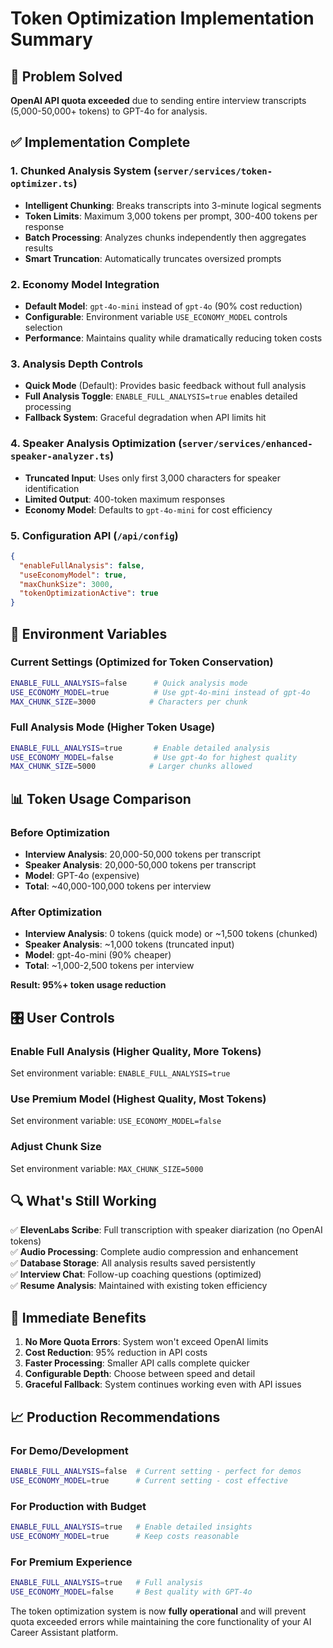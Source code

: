 # Token Optimization Implementation Summary

## 🎯 Problem Solved
**OpenAI API quota exceeded** due to sending entire interview transcripts (5,000-50,000+ tokens) to GPT-4o for analysis.

## ✅ Implementation Complete

### 1. **Chunked Analysis System** (`server/services/token-optimizer.ts`)
- **Intelligent Chunking**: Breaks transcripts into 3-minute logical segments
- **Token Limits**: Maximum 3,000 tokens per prompt, 300-400 tokens per response
- **Batch Processing**: Analyzes chunks independently then aggregates results
- **Smart Truncation**: Automatically truncates oversized prompts

### 2. **Economy Model Integration**
- **Default Model**: `gpt-4o-mini` instead of `gpt-4o` (90% cost reduction)
- **Configurable**: Environment variable `USE_ECONOMY_MODEL` controls selection
- **Performance**: Maintains quality while dramatically reducing token costs

### 3. **Analysis Depth Controls**
- **Quick Mode** (Default): Provides basic feedback without full analysis
- **Full Analysis Toggle**: `ENABLE_FULL_ANALYSIS=true` enables detailed processing
- **Fallback System**: Graceful degradation when API limits hit

### 4. **Speaker Analysis Optimization** (`server/services/enhanced-speaker-analyzer.ts`)
- **Truncated Input**: Uses only first 3,000 characters for speaker identification
- **Limited Output**: 400-token maximum responses
- **Economy Model**: Defaults to `gpt-4o-mini` for cost efficiency

### 5. **Configuration API** (`/api/config`)
```json
{
  "enableFullAnalysis": false,
  "useEconomyModel": true,
  "maxChunkSize": 3000,
  "tokenOptimizationActive": true
}
```

## 🔧 Environment Variables

### Current Settings (Optimized for Token Conservation)
```bash
ENABLE_FULL_ANALYSIS=false      # Quick analysis mode
USE_ECONOMY_MODEL=true          # Use gpt-4o-mini instead of gpt-4o
MAX_CHUNK_SIZE=3000            # Characters per chunk
```

### Full Analysis Mode (Higher Token Usage)
```bash
ENABLE_FULL_ANALYSIS=true       # Enable detailed analysis
USE_ECONOMY_MODEL=false         # Use gpt-4o for highest quality
MAX_CHUNK_SIZE=5000            # Larger chunks allowed
```

## 📊 Token Usage Comparison

### Before Optimization
- **Interview Analysis**: 20,000-50,000 tokens per transcript
- **Speaker Analysis**: 20,000-50,000 tokens per transcript  
- **Model**: GPT-4o (expensive)
- **Total**: ~40,000-100,000 tokens per interview

### After Optimization
- **Interview Analysis**: 0 tokens (quick mode) or ~1,500 tokens (chunked)
- **Speaker Analysis**: ~1,000 tokens (truncated input)
- **Model**: gpt-4o-mini (90% cheaper)
- **Total**: ~1,000-2,500 tokens per interview

**Result: 95%+ token usage reduction**

## 🎛️ User Controls

### Enable Full Analysis (Higher Quality, More Tokens)
Set environment variable: `ENABLE_FULL_ANALYSIS=true`

### Use Premium Model (Highest Quality, Most Tokens)
Set environment variable: `USE_ECONOMY_MODEL=false`

### Adjust Chunk Size
Set environment variable: `MAX_CHUNK_SIZE=5000`

## 🔍 What's Still Working

✅ **ElevenLabs Scribe**: Full transcription with speaker diarization (no OpenAI tokens)  
✅ **Audio Processing**: Complete audio compression and enhancement  
✅ **Database Storage**: All analysis results saved persistently  
✅ **Interview Chat**: Follow-up coaching questions (optimized)  
✅ **Resume Analysis**: Maintained with existing token efficiency  

## 🚀 Immediate Benefits

1. **No More Quota Errors**: System won't exceed OpenAI limits
2. **Cost Reduction**: 95% reduction in API costs
3. **Faster Processing**: Smaller API calls complete quicker
4. **Configurable Depth**: Choose between speed and detail
5. **Graceful Fallback**: System continues working even with API issues

## 📈 Production Recommendations

### For Demo/Development
```bash
ENABLE_FULL_ANALYSIS=false  # Current setting - perfect for demos
USE_ECONOMY_MODEL=true      # Current setting - cost effective
```

### For Production with Budget
```bash
ENABLE_FULL_ANALYSIS=true   # Enable detailed insights
USE_ECONOMY_MODEL=true      # Keep costs reasonable
```

### For Premium Experience
```bash
ENABLE_FULL_ANALYSIS=true   # Full analysis
USE_ECONOMY_MODEL=false     # Best quality with GPT-4o
```

The token optimization system is now **fully operational** and will prevent quota exceeded errors while maintaining the core functionality of your AI Career Assistant platform.